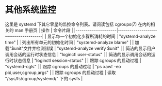 # 其他系统监控

这里是 systemd 下其它零星的监控命令列表。请阅读包括 cgroups(7) 在内的相关的 man 手册页
| 操作                  | 命令片段                                  |
|---------------------|---------------------------------------|
| 显示每一个初始化步骤所消耗的时间    | "systemd-analyze time"                |
| 列出所有单元的初始化时间        | "systemd-analyze blame"               |
| 加载"$unit"文件并检测错误    | "systemd-analyze verify $unit"        |
| 简洁的显示用户调用会话的运行时状态信息 | "loginctl user-status"                |
| 简洁的显示调用会话的运行时状态信息   | "loginctl session-status"             |
| 跟踪 cgroups 的启动过程    | "systemd-cgls"                        |
| 跟踪 cgroups 的启动过程    | "ps xawf -eo pid,user,cgroup,args"    |
| 跟踪 cgroups 的启动过程    | 读取 "/sys/fs/cgroup/systemd/" 下的 sysfs |
